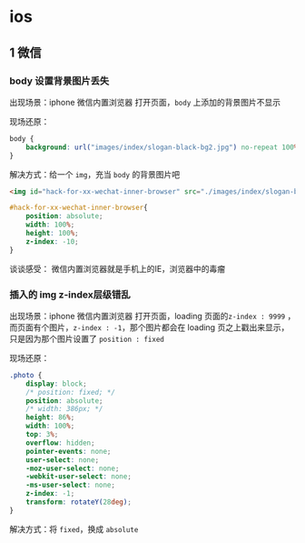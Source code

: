 # ios 
## 1 微信
### body 设置背景图片丢失

出现场景：iphone 微信内置浏览器 打开页面，`body` 上添加的背景图片不显示

现场还原：
```css
body {
    background: url("images/index/slogan-black-bg2.jpg") no-repeat 100% 100%/cover;
}
```

解决方式：给一个 `img`，充当 `body` 的背景图片吧
```html
<img id="hack-for-xx-wechat-inner-browser" src="./images/index/slogan-black-bg2.jpg" alt="">
```

```css
#hack-for-xx-wechat-inner-browser{
    position: absolute;
    width: 100%;
    height: 100%;
    z-index: -10;
}
```
谈谈感受：
    微信内置浏览器就是手机上的IE，浏览器中的毒瘤


### 插入的 img z-index层级错乱
出现场景：iphone 微信内置浏览器 打开页面，loading 页面的`z-index : 9999` ，而页面有个图片，`z-index : -1`，那个图片都会在 loading 页之上戳出来显示，只是因为那个图片设置了 `position : fixed`

现场还原：
```css
.photo {
    display: block;
    /* position: fixed; */
    position: absolute;
    /* width: 386px; */
    height: 86%;
    width: 100%;
    top: 3%;
    overflow: hidden;
    pointer-events: none;
    user-select: none;
    -moz-user-select: none;
    -webkit-user-select: none;
    -ms-user-select: none;
    z-index: -1;
    transform: rotateY(28deg);
}
```

解决方式：将 `fixed`，换成 `absolute` 
